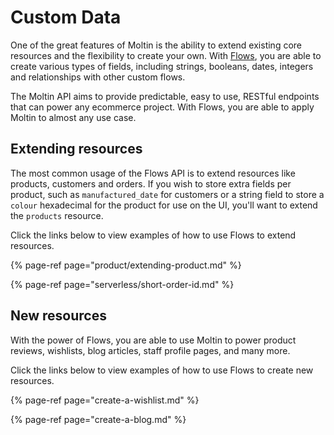 # Custom Data

One of the great features of Moltin is the ability to extend existing core resources and the flexibility to create your own. With [Flows](https://docs.moltin.com/advanced/custom-data), you are able to create various types of fields, including strings, booleans, dates, integers and relationships with other custom flows.

The Moltin API aims to provide predictable, easy to use, RESTful endpoints that can power any ecommerce project. With Flows, you are able to apply Moltin to almost any use case.

## Extending resources

The most common usage of the Flows API is to extend resources like products, customers and orders. If you wish to store extra fields per product, such as `manufactured_date` for customers or a string field to store a `colour` hexadecimal for the product for use on the UI, you'll want to extend the `products` resource.

Click the links below to view examples of how to use Flows to extend resources.

{% page-ref page="product/extending-product.md" %}

{% page-ref page="serverless/short-order-id.md" %}

## New resources

With the power of Flows, you are able to use Moltin to power product reviews, wishlists, blog articles, staff profile pages, and many more.

Click the links below to view examples of how to use Flows to create new resources.

{% page-ref page="create-a-wishlist.md" %}

{% page-ref page="create-a-blog.md" %}



